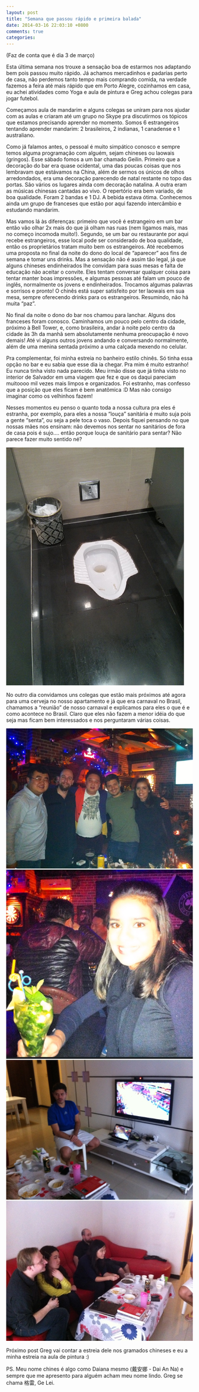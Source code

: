 ```yaml
---
layout: post
title: "Semana que passou rápido e primeira balada"
date: 2014-03-16 22:03:10 +0800
comments: true
categories: 
---
```

(Faz de conta que é dia 3 de março)

Esta última semana nos trouxe a sensação boa de estarmos nos adaptando bem pois passou muito rápido. Já achamos mercadinhos e padarias perto de casa, não perdemos tanto tempo mais comprando comida, na verdade fazemos a feira até mais rápido que em Porto Alegre, cozinhamos em casa, eu achei atividades como Yoga e aula de pintura e Greg achou colegas para jogar futebol.

Começamos aula de mandarim e alguns colegas se uniram para nos ajudar com as aulas e criaram até um grupo no Skype pra discutirmos os tópicos que estamos precisando aprender no momento. Somos 6 estrangeiros tentando aprender mandarim: 2 brasileiros, 2 indianas, 1 canadense e 1 australiano.

Como já falamos antes, o pessoal é muito simpático conosco e sempre temos alguma programação com alguém, sejam chineses ou laowais (gringos). Esse sábado fomos a um bar chamado Geilin. Primeiro que a decoração do bar era quase ocidental, uma das poucas coisas que nos lembravam que estávamos na China, além de sermos os únicos de olhos arredondados, era uma decoração parecendo de natal restante no topo das portas. São vários os lugares ainda com decoração natalina. A outra eram as músicas chinesas cantadas ao vivo. O repertório era bem variado, de boa qualidade. Foram 2 bandas e 1 DJ. A bebida estava ótima. Conhecemos ainda um grupo de franceses que estão por aqui fazendo intercâmbio e estudando mandarim.

Mas vamos lá às diferenças: primeiro que você é estrangeiro em um bar então vão olhar 2x mais do que já olham nas ruas (nem ligamos mais, mas no começo incomoda muito!). Segundo, se um bar ou restaurante por aqui recebe estrangeiros, esse local pode ser considerado de boa qualidade, então os proprietários tratam muito bem os estrangeiros. Até recebemos uma proposta no final da noite do dono do local de “aparecer” aos fins de semana e tomar uns drinks. Mas a sensação não é assim tão legal, já que alguns chineses endinheirados lhe convidam para suas mesas e falta de educação não aceitar o convite. Eles tentam conversar qualquer coisa para tentar manter boas impressões, e algumas pessoas até falam um pouco de inglês, normalmente os jovens e endinheirados. Trocamos algumas palavras e sorrisos e pronto! O chinês está super satisfeito por ter laowais em sua mesa, sempre oferecendo drinks para os estrangeiros. Resumindo, não há muita “paz”.


No final da noite o dono do bar nos chamou para lanchar. Alguns dos franceses foram conosco. Caminhamos um pouco pelo centro da cidade, próximo à Bell Tower, e, como brasileira, andar à noite pelo centro da cidade às 3h da manhã sem absolutamente nenhuma preocupação é novo demais! Até vi alguns outros jovens andando e conversando normalmente, além de uma menina sentada próximo a uma calçada mexendo no celular.

Pra complementar, foi minha estreia no banheiro estilo chinês. Só tinha essa opção no bar e eu sabia que esse dia ia chegar. Pra mim é muito estranho! Eu nunca tinha visto nada parecido. Meu irmão disse que já tinha visto no interior de Salvador em uma viagem que fez e que os daqui pareciam muitoooo mil vezes mais limpos e organizados. Foi estranho, mas confesso que a posição que eles ficam é bem anatômica :D Mas não consigo imaginar como os velhinhos fazem!

Nesses momentos eu penso o quanto toda a nossa cultura pra eles é estranha, por exemplo, para eles a nossa “louça” sanitária é muito suja pois a gente “senta”, ou seja a pele toca o vaso. Depois fiquei pensando no que nossas mães nos ensinam: não devemos nos sentar no sanitários de fora de casa pois é sujo…. então porque louça de sanitário para sentar? Não parece fazer muito sentido né?

![Banheiro](/images/balada/banheiro.jpg)

No outro dia convidamos uns colegas que estão mais próximos até agora para uma cerveja no nosso apartamento e já que era carnaval no Brasil, chamamos a “reunião” de nosso carnaval e explicamos para eles o que é e como acontece no Brasil. Claro que eles não fazem a menor idéia do que seja mas ficam bem interessados e nos perguntaram várias coisas.

![Balada](/images/balada/balada1.jpg)
![Balada](/images/balada/balada2.png)
![Carnaval](/images/balada/carnaval1.jpg)
![Carnabal](/images/balada/carnaval2.jpg)

Próximo post Greg vai contar a estreia dele nos gramados chineses e eu a minha estreia na aula de pintura :)

PS. Meu nome chines é algo como Daiana mesmo (戴安娜 - Dai An Na) e sempre que me apresento para alguém acham meu nome lindo. Greg se chama 格雷, Ge Lei.
